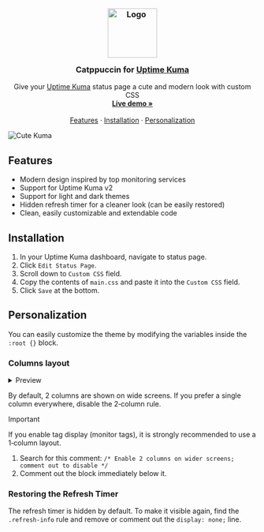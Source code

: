 <h3 align="center">
    <img src="https://raw.githubusercontent.com/catppuccin/catppuccin/main/assets/logos/exports/1544x1544_circle.png" width="100" alt="Logo"/><br/>
    <img src="https://raw.githubusercontent.com/catppuccin/catppuccin/main/assets/misc/transparent.png" height="30" width="0px"/>
  Catppuccin for <a href="https://github.com/louislam/uptime-kuma">Uptime Kuma</a>
    <img src="https://raw.githubusercontent.com/catppuccin/catppuccin/main/assets/misc/transparent.png" height="30" width="0px"/>
</h3>

<p align="center">
  Give your <a href="https://github.com/louislam/uptime-kuma">Uptime Kuma</a> status page a cute and modern look with custom CSS
  <br>
  <a href="https://kuma.denisromanov.ru"><strong>Live demo »</strong></a>
  <br>
  <br>
  <a href="#features">Features</a>
  ·
  <a href="#installation">Installation</a>
  ·
  <a href="#personalization">Personalization</a>
</p>

<p>
  <picture>
    <source media="(prefers-color-scheme: dark)" srcset="./.github/assets/2-col/dark.png">
    <source media="(prefers-color-scheme: light)" srcset="./.github/assets/2-col/light.png">
    <img alt="Cute Kuma" src="./.github/assets/2-col/dark.png">
  </picture>
</p>

## Features

- Modern design inspired by top monitoring services
- Support for Uptime Kuma v2
- Support for light and dark themes
- Hidden refresh timer for a cleaner look (can be easily restored)
- Clean, easily customizable and extendable code

## Installation

1. In your Uptime Kuma dashboard, navigate to status page.
2. Click `Edit Status Page`.
3. Scroll down to `Custom CSS` field.
4. Copy the contents of `main.css` and paste it into the `Custom CSS` field.
5. Click `Save` at the bottom.

## Personalization

You can easily customize the theme by modifying the variables inside the `:root {}` block.

### Columns layout

<details>
  <summary>Preview</summary>
  <picture>
    <source media="(prefers-color-scheme: dark)" srcset="./.github/assets/1-col/dark.png">
    <source media="(prefers-color-scheme: light)" srcset="./.github/assets/1-col/light.png">
    <img alt="Cute Kuma: 2 columns" src="./.github/assets/1-col/dark.png">
  </picture>
</details>

By default, 2 columns are shown on wide screens. If you prefer a single column everywhere, disable the 2‑column rule.

> [!IMPORTANT]
> If you enable tag display (monitor tags), it is strongly recommended to use a 1‑column layout.

1. Search for this comment:
`/* Enable 2 columns on wider screens; comment out to disable */`
2. Comment out the block immediately below it.

### Restoring the Refresh Timer

The refresh timer is hidden by default. To make it visible again, find the `.refresh-info` rule and remove or comment out the `display: none;` line.


